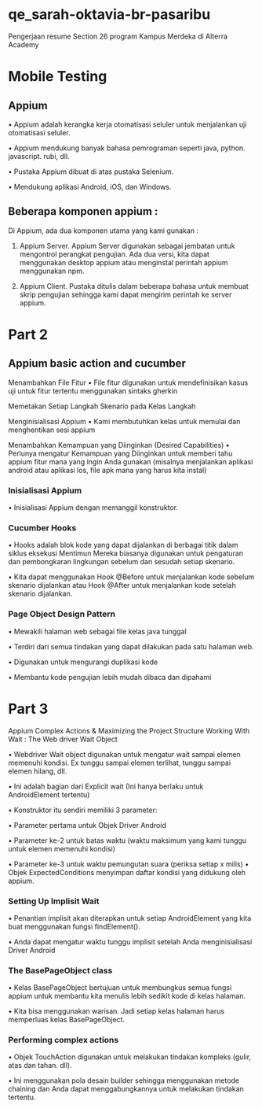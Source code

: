 # qe_sarah-oktavia-br-pasaribu

Pengerjaan resume Section 26 program Kampus Merdeka di Alterra Academy

# Mobile Testing


## Appium
• Appium adalah kerangka kerja otomatisasi seluler untuk menjalankan uji otomatisasi seluler.

• Appium mendukung banyak bahasa pemrograman seperti java, python. javascript. rubi, dll.

• Pustaka Appium dibuat di atas pustaka Selenium.

• Mendukung aplikasi Android, iOS, dan Windows.

## Beberapa komponen appium :

Di Appium, ada dua komponen utama yang kami gunakan :
1. Appium Server. Appium Server digunakan sebagai jembatan untuk mengontrol perangkat pengujian. Ada dua versi, kita dapat menggunakan desktop appium atau menginstal perintah appium menggunakan npm.

2. Appium Client. Pustaka ditulis dalam beberapa bahasa untuk membuat skrip pengujian sehingga kami dapat mengirim perintah ke server appium.

# Part 2

## Appium basic action and cucumber
Menambahkan File Fitur
    • File fitur digunakan untuk mendefinisikan kasus uji untuk fitur tertentu menggunakan sintaks gherkin

Memetakan Setiap Langkah Skenario pada Kelas Langkah

Menginisialisasi Appium 
    • Kami membutuhkan kelas untuk memulai dan menghentikan sesi appium

Menambahkan Kemampuan yang Diinginkan (Desired Capabilities) 
    • Perlunya mengatur Kemampuan yang Diinginkan untuk memberi tahu appium fitur mana yang ingin Anda gunakan (misalnya menjalankan aplikasi android atau aplikasi los, file apk mana yang harus kita instal)

### Inisialisasi Appium
• Inisialisasi Appium dengan memanggil konstruktor.

### Cucumber Hooks
• Hooks adalah blok kode yang dapat dijalankan di berbagai titik dalam siklus eksekusi Mentimun Mereka biasanya digunakan untuk pengaturan dan pembongkaran lingkungan sebelum dan sesudah setiap skenario.

• Kita dapat menggunakan Hook @Before untuk menjalankan kode sebelum skenario dijalankan atau Hook @After untuk menjalankan kode setelah skenario dijalankan.

### Page Object Design Pattern
• Mewakili halaman web sebagai file kelas java tunggal

• Terdiri dari semua tindakan yang dapat dilakukan pada satu halaman web.

• Digunakan untuk mengurangi duplikasi kode

• Membantu kode pengujian lebih mudah dibaca dan dipahami

# Part 3
Appium Complex Actions & Maximizing the Project Structure
Working With Wait : The Web driver Wait Object

• Webdriver Wait object digunakan untuk mengatur wait sampai elemen memenuhi kondisi. Ex tunggu sampai elemen terlihat, tunggu sampai elemen hilang, dll.

• Ini adalah bagian dari Explicit wait (Ini hanya berlaku untuk AndroidElement tertentu)

• Konstruktor itu sendiri memiliki 3 parameter:

• Parameter pertama untuk Objek Driver Android

• Parameter ke-2 untuk batas waktu (waktu maksimum yang kami tunggu untuk elemen memenuhi kondisi)

• Parameter ke-3 untuk waktu pemungutan suara (periksa setiap x milis) • Objek ExpectedConditions menyimpan daftar kondisi yang didukung oleh appium.

### Setting Up Implisit Wait
• Penantian implisit akan diterapkan untuk setiap AndroidElement yang kita buat menggunakan fungsi findElement().

• Anda dapat mengatur waktu tunggu implisit setelah Anda menginisialisasi Driver Android

### The BasePageObject class
• Kelas BasePageObject bertujuan untuk membungkus semua fungsi appium untuk membantu kita menulis lebih sedikit kode di kelas halaman.

• Kita bisa menggunakan warisan. Jadi setiap kelas halaman harus memperluas kelas BasePageObject.

### Performing complex actions
• Objek TouchAction digunakan untuk melakukan tindakan kompleks (gulir, atas dan tahan. dll).

• Ini menggunakan pola desain builder sehingga menggunakan metode chaining dan Anda dapat menggabungkannya untuk melakukan tindakan tertentu.